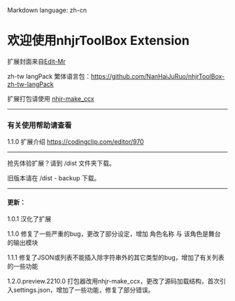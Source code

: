 Markdown language: zh-cn

# 欢迎使用nhjrToolBox Extension
扩展封面来自[Edit-Mr](https://github.com/Edit-Mr)

zh-tw langPack 繁体语言包：https://github.com/NanHaiJuRuo/nhjrToolBox-zh-tw-langPack 

扩展打包请使用 [nhjr-make_ccx](https://github.com/NanHaiJuRuo/nhjr-make_ccx)

***
### 有关使用帮助请查看

1.1.0 扩展介绍 https://codingclip.com/editor/970

***
抢先体验扩展？请到 /dist 文件夹下载。

旧版本请在 /dist - backup 下载。

***
#### 更新：

1.0.1 汉化了扩展

1.1.0 修复了一些严重的bug，更改了部分设定，增加 角色名称 与 该角色是舞台 的输出模块

1.1.1 修复了JSON或列表不能插入除字符串外的其它类型的bug，增加了有关列表的一些功能

1.2.0.preview.2210.0 打包器改用nhjr-make_ccx，更改了源码加载结构，首次引入settings.json，增加了一些功能，修复了部分错误。